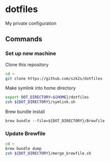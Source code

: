 # dotfiles
My private configuration 

## Commands
### Set up new machine
Clone this repository
```sh
cd ~
git clone https://github.com/szk2s/dotfiles
```
Make symlink into home directory
```sh
export DOT_DIRECTORY=${HOME}/dotfiles
zsh ${DOT_DIRECTORY}/symlink.sh
```
Brew bundle install
```
brew bundle --file=${DOT_DIRECTORY}/Brewfile
```

### Update Brewfile
```sh
cd ~
brew bundle dump
zsh ${DOT_DIRECTORY}/merge_brewfile.sh
```